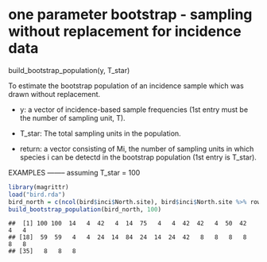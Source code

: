 one parameter bootstrap - sampling without replacement for incidence
data
================

build\_bootstrap\_population(y, T\_star)

To estimate the bootstrap population of an incidence sample which was
drawn without replacement.

  - y: a vector of incidence-based sample frequencies (1st entry must be
    the number of sampling unit, T).

  - T\_star: The total sampling units in the population.

  - return: a vector consisting of Mi, the number of sampling units in
    which species i can be detectd in the bootstrap population (1st
    entry is T\_star).

EXAMPLES ——–
assuming T_star = 100

``` r
library(magrittr)
load("bird.rda")
bird_north = c(ncol(bird$inci$North.site), bird$inci$North.site %>% rowSums %>% as.vector)
build_bootstrap_population(bird_north, 100)
```

    ##  [1] 100 100  14   4  42   4  14  75   4   4  42  42   4  50  42   4   4
    ## [18]  59  59   4   4  24  14  84  24  14  24  42   8   8   8   8   8   8
    ## [35]   8   8   8
